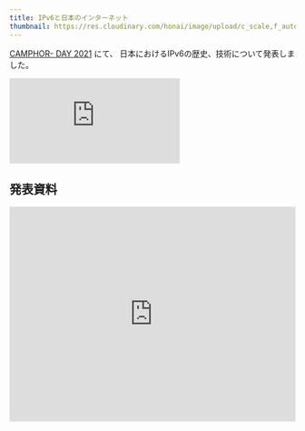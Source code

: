 ```yaml
---
title: IPv6と日本のインターネット
thumbnail: https://res.cloudinary.com/honai/image/upload/c_scale,f_auto,w_640/talks/ipv6.jpg
---
```


[CAMPHOR- DAY 2021](https://camphor.connpass.com/event/206786/) にて、
日本におけるIPv6の歴史、技術について発表しました。

<iframe style="aspect-ratio:16/9;" src="https://www.youtube-nocookie.com/embed/pC6kdVPkoyc" title="YouTube video player" frameborder="0" allow="accelerometer; autoplay; clipboard-write; encrypted-media; gyroscope; picture-in-picture" allowfullscreen></iframe>

## 発表資料

<iframe src="http://www.honai.me/slides/embed/ipv6-internet-in-japan/" title="IPv6と日本のインターネット" width="100%" style="aspect-ratio:1.333" frameborder="0" allowfullscreen></iframe>
